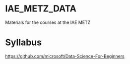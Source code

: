 # IAE_METZ_DATA
Materials for the courses at the IAE METZ


# Syllabus 




https://github.com/microsoft/Data-Science-For-Beginners
